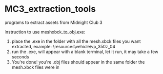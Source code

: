 # MC3_extraction_tools
programs to extract assets from Midnight Club 3

Instruction to use meshxbck_to_obj.exe:
1. place the .exe in the folder with all the mesh.xbck files you want extracted, example: \resources\vehicle\vp_350z_04
2. run the .exe, will appear with a blank terminal, let it run, it may take a few seconds
3. You're done! you're .obj files should appear in the same folder the mesh.xbck files were in
